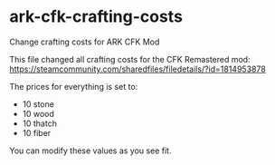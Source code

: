 # ark-cfk-crafting-costs
Change crafting costs for ARK CFK Mod

This file changed all crafting costs for the CFK Remastered mod: https://steamcommunity.com/sharedfiles/filedetails/?id=1814953878

The prices for everything is set to:
- 10 stone
- 10 wood
- 10 thatch
- 10 fiber

You can modify these values as you see fit.
